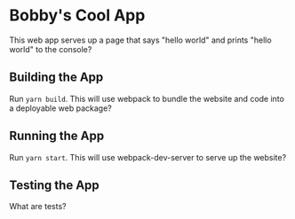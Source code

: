 # Bobby's Cool App

This web app serves up a page that says "hello world"
and prints "hello world" to the console?

## Building the App

Run `yarn build`. This will use webpack to bundle the
website and code into a deployable web package?

## Running the App

Run `yarn start`. This will use webpack-dev-server to
serve up the website?

## Testing the App

What are tests?

